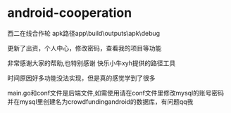 # android-cooperation
 西二在线合作轮
apk路径app\build\outputs\apk\debug              

更新了出资，个人中心，修改密码，查看我的项目等功能

非常感谢大家的帮助,也特别感谢 快乐小牛xyh提供的路径工具   
   
时间原因好多功能没法实现，但是真的感觉学到了很多     

main.go和conf文件是后端文件,如需使用请在conf文件里修改mysql的账号密码并在mysql里创建名为crowdfundingandroid的数据库，有问题qq我
